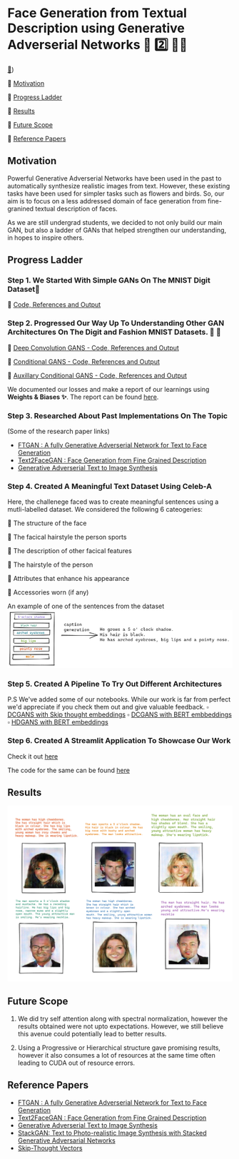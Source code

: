 # Face Generation from Textual Description using Generative Adverserial Networks 📝  2️⃣ 👧👱
[:link:](http://www.ekkm.xyz/))

🔹 [Motivation](#motivation)

🔹 [Progress Ladder](#progress-ladder)

🔹 [Results](#results)

🔹 [Future Scope](#future-scope)

🔹 [Reference Papers](#reference-papers)

## Motivation  

Powerful Generative Adverserial Networks have been used in the past to automatically synthesize realistic images from text. However, these existing tasks have been used for simpler tasks such as flowers and birds.
So, our aim is to focus on a less addressed domain of face generation from fine-granined textual description of faces.

As we are still undergrad students, we decided to not only build our main GAN, but also a ladder of GANs that helped strengthen our understanding, in hopes to inspire others.

## Progress Ladder 

### Step 1. We Started With Simple GANs On The MNIST Digit Dataset🔢

🔗 [Code, References and Output](https://github.com/kad99kev/Face-Generator/tree/master/MNIST-GANs/GAN)

### Step 2. Progressed Our Way Up To Understanding Other GAN Architectures On The Digit and Fashion MNIST Datasets. 👗 👕

🔗 [Deep Convolution GANS - Code, References and Output](https://github.com/kad99kev/Face-Generator/tree/master/MNIST-GANs/DCGAN)

🔗 [Conditional GANS - Code, References and Output](https://github.com/kad99kev/Face-Generator/tree/master/MNIST-GANs/CGAN)

🔗 [Auxillary Conditional GANS - Code, References and Output](https://github.com/kad99kev/Face-Generator/tree/master/MNIST-GANs/ACGAN)

We documented our losses and make a report of our learnings using **Weights & Biases ✨**. The report can be found [here](https://wandb.ai/kad99kev/mnist-gans/reports/MNIST-GANs--VmlldzoyMTE4NzE).

### Step 3. Researched About Past Implementations On The Topic
(Some of the research paper links)

* [FTGAN : A fully Generative Adverserial Network for Text to Face Generation](https://arxiv.org/pdf/1904.05729.pdf)
* [Text2FaceGAN : Face Generation from Fine Grained Description](https://arxiv.org/pdf/1911.11378.pdf) 
* [Generative Adverserial Text to Image Synthesis](https://arxiv.org/pdf/1605.05396.pdf)


### Step 4. Created A Meaningful Text Dataset Using Celeb-A

Here, the challenege faced was to create meaningful sentences using a mutli-labelled dataset. We considered the following 6 cateogeries:

  🔸 The structure of the face
  
  🔸 The facical hairstyle the person sports
  
  🔸 The description of other facical features
  
  🔸 The hairstyle of the person
  
  🔸 Attributes that enhance his appearance
  
  🔸 Accessories worn (if any)
  
  An example of one of the sentences from the dataset
   <img src = "assets/dataset.png">
  
  ### Step 5. Created A Pipeline To Try Out Different Architectures
  P.S We've added some of our notebooks. While our work is far from perfect we'd appreciate if you check them out and give valuable feedback.
  :white_small_square: [DCGANS with Skip thought embeddings](https://colab.research.google.com/drive/1JDNojILmxeF5nUkYeNe6xank2gfvVML6?usp=sharing)
  :white_small_square: [DCGANS with BERT embbeddings](https://colab.research.google.com/drive/1J4tdVVluwmij9jPvtKTaBd7cQZp6FDr1?usp=sharing)
  :white_small_square: [HDGANS with BERT embeddings](https://colab.research.google.com/drive/1dWGRdtlqrvCt9OUX8Y1f0SjjHEIxI2Uo?usp=sharing)


### Step 6. Created A Streamlit Application To Showcase Our Work
Check it out [here](http://www.ekkm.xyz/)

The code for the same can be found [here](https://github.com/kad99kev/FGTD-Streamlit)

## Results
 <img src = "assets/result.png" >

## Future Scope
1. We did try self attention along with spectral normalization, however the results obtained were not upto expectations. However, we still believe this avenue could potentially lead to better results.

2. Using a Progressive or Hierarchical structure gave promising results, however it also consumes a lot of resources at the same time often leading to CUDA out of resource errors.


## Reference Papers

* [FTGAN : A fully Generative Adverserial Network for Text to Face Generation](https://arxiv.org/pdf/1904.05729.pdf)
* [Text2FaceGAN : Face Generation from Fine Grained Description](https://arxiv.org/pdf/1911.11378.pdf) 
* [Generative Adverserial Text to Image Synthesis](https://arxiv.org/pdf/1605.05396.pdf)
* [StackGAN: Text to Photo-realistic Image Synthesis with Stacked Generative Adversarial Networks](https://arxiv.org/pdf/1612.03242.pdf)
* [Skip-Thought Vectors](https://arxiv.org/pdf/1506.06726.pdf)



